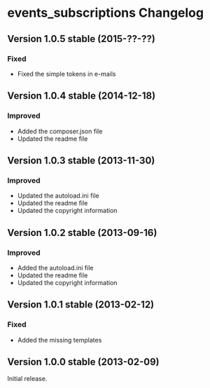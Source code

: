 events_subscriptions Changelog
==============================

Version 1.0.5 stable (2015-??-??)
---------------------------------

### Fixed
- Fixed the simple tokens in e-mails


Version 1.0.4 stable (2014-12-18)
---------------------------------

### Improved
- Added the composer.json file
- Updated the readme file


Version 1.0.3 stable (2013-11-30)
---------------------------------

### Improved
- Updated the autoload.ini file
- Updated the readme file
- Updated the copyright information


Version 1.0.2 stable (2013-09-16)
---------------------------------

### Improved
- Added the autoload.ini file
- Updated the readme file
- Updated the copyright information


Version 1.0.1 stable (2013-02-12)
---------------------------------

### Fixed
- Added the missing templates


Version 1.0.0 stable (2013-02-09)
---------------------------------

Initial release.
